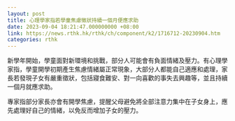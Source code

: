 ```yaml
---
layout: post
title: 心理學家指若學童焦慮徵狀持續一個月便應求助
date: 2023-09-04 18:21:47.000000000 +08:00
link: https://news.rthk.hk/rthk/ch/component/k2/1716712-20230904.htm
categories: rthk
---
```


新學年開始，學童面對新環境和挑戰，部分人可能會有負面情緒及壓力。有心理學家指，學童開學初期產生焦慮情緒屬正常現象，大部分人都能自己適應和處理，家長若發現子女有嚴重徵狀，包括寢食難安、對一向喜歡的事失去興趣等，並且持續一個月就應求助。

專家指部分家長亦會有開學焦慮，提醒父母避免將全部注意力集中在子女身上，應先處理好自己的情緒，以免反而增加子女的壓力。
